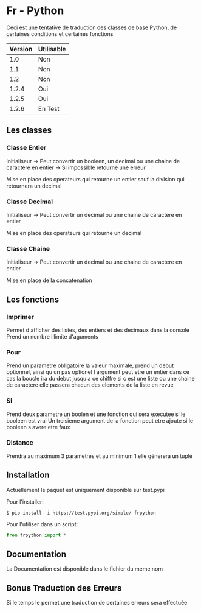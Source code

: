 # Fr - Python

Ceci est une tentative de traduction des classes de base Python, de certaines conditions et certaines fonctions

| Version | Utilisable |
| ------- | ---------- |
| 1.0     | Non        |
| 1.1     | Non        |
| 1.2     | Non        |
| 1.2.4   | Oui        |
| 1.2.5   | Oui        |
| 1.2.6   | En Test    |

## Les classes

### Classe Entier

Initialiseur -> Peut convertir un booleen, un decimal ou une chaine de caractere en entier
-> Si impossible retourne une erreur

Mise en place des operateurs qui retourne un entier sauf la division qui retournera un decimal

### Classe Decimal

Initialiseur -> Peut convertir un decimal ou une chaine de caractere en entier

Mise en place des operateurs qui retourne un decimal

### Classe Chaine

Initialiseur -> Peut convertir un decimal ou une chaine de caractere en entier

Mise en place de la concatenation

## Les fonctions

### Imprimer

Permet d afficher des listes, des entiers et des decimaux dans la console
Prend un nombre illimite d'aguments

### Pour

Prend un parametre obligatoire la valeur maximale, prend un debut optionnel, ainsi qu un pas optionel
l argument peut etre un entier dans ce cas la boucle ira du debut jusqu a ce chiffre
si c est une liste ou une chaine de caractere elle passera chacun des elements de la liste en revue

### Si

Prend deux parametre un boolen et une fonction qui sera executee si le booleen est vrai
Un troisieme argument de la fonction peut etre ajoute si le booleen s avere etre faux

### Distance

Prendra au maximum 3 parametres et au minimum 1 elle génerera un tuple

## Installation

Actuellement le paquet est uniquement disponible sur test.pypi

Pour l'installer:

```
$ pip install -i https://test.pypi.org/simple/ frpython
```

Pour l'utiliser dans un script:

```py
from frpython import *
```

## Documentation

La Documentation est disponible dans le fichier du meme nom

## Bonus Traduction des Erreurs

Si le temps le permet une traduction de certaines erreurs sera effectuée
